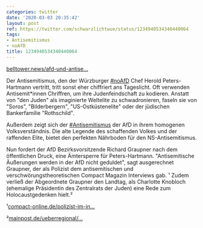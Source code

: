 ```yaml
---
categories: twitter
date: '2020-03-03 20:35:42'
layout: post
ref: https://twitter.com/schwarzlichtwue/status/1234940534340440064
tags:
- Antisemitismus
- noAfD
title: 1234940534340440064
---
```

[belltower.news/afd-und-antise…](https://www.belltower.news/afd-und-antisemitismus-das-maerchen-vom-einflussreichen-juden-96605/)



Der Antisemitismus, den der Würzburger [#noAfD](/t/noafd) Chef Herold Peters-Hartmann vertritt, tritt sonst eher chiffriert ans Tageslicht. Oft verwenden Antisemit\*innen Chriffren, um ihre Judenfeindschaft zu kodieren. 
Anstatt von "den Juden" als imaginierte Weltelite zu schwadronieren, faseln sie von "Soros", "Bilderbergern", "US-Ostküstenelite" oder der jüdischen Bankerfamilie "Rothschild".



Außerdem zeigt sich der [#Antisemitismus](/t/antisemitismus) der AfD in ihrem homogenen Volksverständnis. 
Die alte Legende des schaffenden Volkes und der raffenden Elite, bietet den perfekten Nährboden für den NS-Antisemitismus. 

Nun fordert der AfD Bezirksvorsitzende Richard Graupner nach dem öffentlichen Druck, eine Ämtersperre für Peters-Hartmann. 
"Antisemitische Äußerungen werden in der AfD nicht geduldet", sagt ausgerechnet Graupner, der als Polizist dem antisemitischen und verschwörungstheoretischen Compact Magazin Interviews gab. ¹ 
Zudem verließ der Abgeordnete Graupner den Landtag, als Charlotte Knobloch (ehemalige Präsidentin des Zentralrats der Juden) eine Rede zum Holocaustgedenken hielt.²



¹[compact-online.de/polizist-im-in…](https://www.compact-online.de/polizist-im-interview-die-bayerischen-grenzen-sind-nach-wie-vor-offen-wie-ein-scheunentor/) 



²[mainpost.de/ueberregional/…](https://www.mainpost.de/ueberregional/bayern/AfD-Abgeordnete-verlassen-Landtag-waehrend-Holocaust-Gedenken;art16683,10161082) 